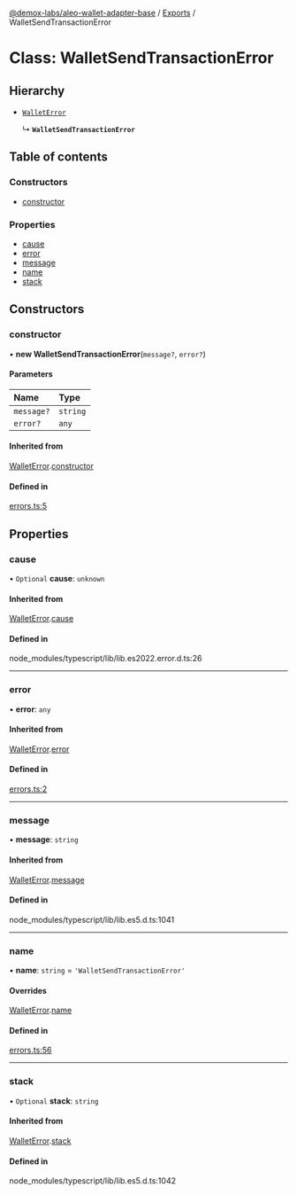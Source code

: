 [@demox-labs/aleo-wallet-adapter-base](../README.md) / [Exports](../modules.md) / WalletSendTransactionError

# Class: WalletSendTransactionError

## Hierarchy

- [`WalletError`](WalletError.md)

  ↳ **`WalletSendTransactionError`**

## Table of contents

### Constructors

- [constructor](WalletSendTransactionError.md#constructor)

### Properties

- [cause](WalletSendTransactionError.md#cause)
- [error](WalletSendTransactionError.md#error)
- [message](WalletSendTransactionError.md#message)
- [name](WalletSendTransactionError.md#name)
- [stack](WalletSendTransactionError.md#stack)

## Constructors

### constructor

• **new WalletSendTransactionError**(`message?`, `error?`)

#### Parameters

| Name | Type |
| :------ | :------ |
| `message?` | `string` |
| `error?` | `any` |

#### Inherited from

[WalletError](WalletError.md).[constructor](WalletError.md#constructor)

#### Defined in

[errors.ts:5](https://github.com/demox-labs/leo-wallet-adapter/blob/e633661/packages/core/base/errors.ts#L5)

## Properties

### cause

• `Optional` **cause**: `unknown`

#### Inherited from

[WalletError](WalletError.md).[cause](WalletError.md#cause)

#### Defined in

node_modules/typescript/lib/lib.es2022.error.d.ts:26

___

### error

• **error**: `any`

#### Inherited from

[WalletError](WalletError.md).[error](WalletError.md#error)

#### Defined in

[errors.ts:2](https://github.com/demox-labs/leo-wallet-adapter/blob/e633661/packages/core/base/errors.ts#L2)

___

### message

• **message**: `string`

#### Inherited from

[WalletError](WalletError.md).[message](WalletError.md#message)

#### Defined in

node_modules/typescript/lib/lib.es5.d.ts:1041

___

### name

• **name**: `string` = `'WalletSendTransactionError'`

#### Overrides

[WalletError](WalletError.md).[name](WalletError.md#name)

#### Defined in

[errors.ts:56](https://github.com/demox-labs/leo-wallet-adapter/blob/e633661/packages/core/base/errors.ts#L56)

___

### stack

• `Optional` **stack**: `string`

#### Inherited from

[WalletError](WalletError.md).[stack](WalletError.md#stack)

#### Defined in

node_modules/typescript/lib/lib.es5.d.ts:1042
